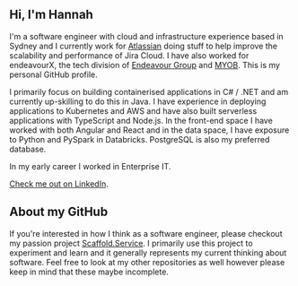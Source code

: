 ## Hi, I'm Hannah

I'm a software engineer with cloud and infrastructure experience based in Sydney and I currently work for [Atlassian](https://www.atlassian.com) doing stuff to help improve the scalability and performance of Jira Cloud. I have also worked for endeavourX, the tech division of [Endeavour Group](https://endeavourgroup.com.au) and [MYOB](https://www.myob.com). This is my personal GitHub profile.

I primarily focus on building containerised applications in C# / .NET and am currently up-skilling to do this in Java. I have experience in deploying applications to Kubernetes and AWS and have also built serverless applications with TypeScript and Node.js. In the front-end space I have worked with both Angular and React and in the data space, I have exposure to Python and PySpark in Databricks. PostgreSQL is also my preferred database.

In my early career I worked in Enterprise IT.

[Check me out on LinkedIn](https://www.linkedin.com/in/hannahchandev).

## About my GitHub

If you're interested in how I think as a software engineer, please checkout my passion project [Scaffold.Service](https://github.com/hannahchan/Scaffold.Service). I primarily use this project to experiment and learn and it generally represents my current thinking about software. Feel free to look at my other repositories as well however please keep in mind that these maybe incomplete.
